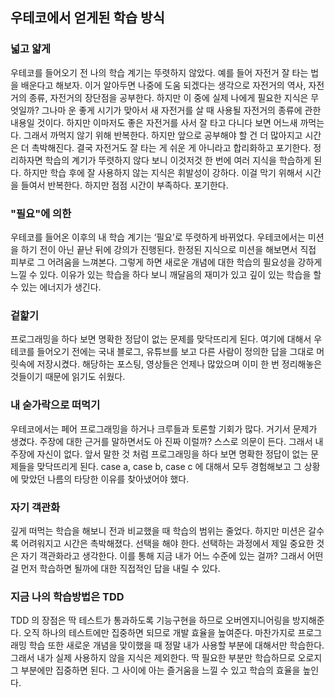 ## 우테코에서 얻게된 학습 방식

### 넓고 얇게
우테코를 들어오기 전 나의 학습 계기는 뚜렷하지 않았다.
예를 들어 자전거 잘 타는 법을 배운다고 해보자. 이거 알아두면 나중에 도움 되겠다는 생각으로 자전거의 역사, 자전거의 종류, 자전거의 장단점을 공부한다. 하지만 이 중에 실제 나에게 필요한 지식은 무엇일까? 그나마 운 좋게 시기가 맞아서 새 자전거를 살 때 사용될 자전거의 종류에 관한 내용일 것이다. 하지만 이마저도 좋은 자전거를 사서 잘 타고 다니다 보면 어느새 까먹는다. 그래서 까먹지 않기 위해 반복한다.
하지만 앞으로 공부해야 할 건 더 많아지고 시간은 더 촉박해진다. 결국 자전거도 잘 타는 게 쉬운 게 아니라고 합리화하고 포기한다.
정리하자면 학습의 계기가 뚜렷하지 않다 보니 이것저것 한 번에 여러 지식을 학습하게 된다. 하지만 학습 후에 잘 사용하지 않는 지식은 휘발성이 강하다. 이걸 막기 위해서 시간을 들여서 반복한다.
하지만 점점 시간이 부족하다. 포기한다.

### "필요"에 의한
우테코를 들어온 이후의 내 학습 계기는 ‘필요’로 뚜렷하게 바뀌었다. 우테코에서는 미션을 하기 전이 아닌 끝난 뒤에 강의가 진행된다. 한정된 지식으로 미션을 해보면서 직접 피부로 그 어려움을 느껴본다.
그렇게 하면 새로운 개념에 대한 학습의 필요성을 강하게 느낄 수 있다. 이유가 있는 학습을 하다 보니 깨달음의 재미가 있고 깊이 있는 학습을 할 수 있는 에너지가 생긴다.

### 겉핥기
프로그래밍을 하다 보면 명확한 정답이 없는 문제를 맞닥뜨리게 된다. 여기에 대해서 우테코를 들어오기 전에는 국내 블로그, 유튜브를 보고 다른 사람이 정의한 답을 그대로 머릿속에 저장시켰다.
해당하는 포스팅, 영상들은 언제나 많았으며 이미 한 번 정리해놓은 것들이기 때문에 읽기도 쉬웠다.

### 내 숟가락으로 떠먹기
우테코에서는 페어 프로그래밍을 하거나 크루들과 토론할 기회가 많다. 거기서 문제가 생겼다.
주장에 대한 근거를 말하면서도 아 진짜 이럴까? 스스로 의문이 든다.
그래서 내 주장에 자신이 없다. 앞서 말한 것 처럼 프로그래밍을 하다 보면 명확한 정답이
없는 문제들을 맞닥뜨리게 된다. case a, case b, case c 에 대해서 모두 경험해보고
그 상황에 맞았던 나름의 타당한 이유를 찾아냈어야 했다.

### 자기 객관화
깊게 떠먹는 학습을 해보니 전과 비교했을 때 학습의 범위는 줄었다. 하지만 미션은 갈수록 어려워지고 시간은 촉박해졌다. 선택을 해야 한다. 선택하는 과정에서 제일 중요한 것은 자기 객관화라고 생각한다. 이를 통해
지금 내가 어느 수준에 있는 걸까? 그래서 어떤 걸 먼저 학습하면 될까에 대한 직접적인 답을 내릴 수 있다.

### 지금 나의 학습방법은 TDD
TDD 의 장점은 딱 테스트가 통과하도록 기능구현을 하므로 오버엔지니어링을 방지해준다.
오직 하나의 테스트에만 집중하면 되므로 개발 효율을 높여준다.
마찬가지로 프로그래밍 학습 또한 새로운 개념을 맞이했을 때 정말 내가 사용할 부분에 대해서만 학습한다. 그래서 내가 실제 사용하지 않을 지식은 제외한다.
딱 필요한 부분만 학습하므로 오로지 그 부분에만 집중하면 된다. 그 사이에 아는 즐거움을 느낄 수 있고 학습의 효율을 높인다.
